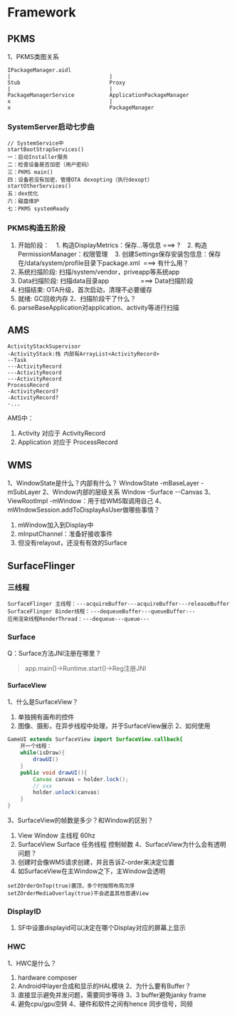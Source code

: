 
# Framework
## PKMS
1、PKMS类图关系
```
IPackageManager.aidl
|                               |
Stub                            Proxy
|                               |
PackageManagerService           ApplicationPackageManager
x                               | 
x                               PackageManager
```
### SystemServer启动七步曲
```
// SystemService中
startBootStrapServices()
一：启动Installer服务
二：检查设备是否加密（用户密码）
三：PKMS main()
四：设备若没有加密，管理OTA dexopting（执行dexopt）
startOtherServices()
五：dex优化
六：磁盘维护
七：PKMS systemReady
```
### PKMS构造五阶段
1. 开始阶段：
   1. 构造DisplayMetrics：保存...等信息 ===> ?
   2. 构造PermissionManager：权限管理
   3. 创建Settings保存安装包信息：保存在/data/system/profile目录下package.xml  ===> 有什么用？
2. 系统扫描阶段: 扫描/system/vendor，priveapp等系统app
3. Data扫描阶段: 扫描data目录app                  ===> Data扫描阶段
4. 扫描结束: OTA升级，首次启动，清理不必要缓存
5. 就绪: GC回收内存
2、扫描阶段干了什么？
1. parseBaseApplication对application、activity等进行扫描
## AMS
```
ActivityStackSupervisor
-ActivityStack:栈 内部有ArrayList<ActivityRecord>
--Task
---ActivityRecord
---ActivityRecord
---ActivityRecord
ProcessRecord
-ActivityRecord?
-ActivityRecord?
-...
```
AMS中：
1. Activity 对应于 ActivityRecord
2. Application 对应于 ProcessRecord
## WMS
1、WindowState是什么？内部有什么？
WindowState
-mBaseLayer
-mSubLayer
2、Window内部的层级关系
Window
-Surface
--Canvas
3、ViewRootImpl
-mWindow：用于给WMS取调用自己
4、mWIndowSession.addToDisplayAsUser做哪些事情？
1. mWindow加入到Display中
2. mInputChannel：准备好接收事件
3. 但没有relayout，还没有有效的Surface

## SurfaceFlinger
### 三线程
```
SurfaceFlinger 主线程：---acquireBuffer---acquireBuffer---releaseBuffer
SurfaceFlinger Binder线程：---dequeueBuffer---queueBuffer---
应用渲染线程RenderThread：---dequeue---queue---
```
### Surface
Q：Surface方法JNI注册在哪里？
> app.main()->Runtime.start()->Reg注册JNI
#### SurfaceView
1、什么是SurfaceView？
1. 单独拥有画布的控件
2. 图像、摄影，在异步线程中处理，并于SurfaceView展示
2、如何使用
```java
GameUI extends SurfaceView import SurfaceView.callback{
    开一个线程：
    while(isDraw){
        drawUI()
    }
    public void drawUI(){
        Canvas canvas = holder.lock();
        // xxx
        holder.unlock(canvas)
    }
}
```
3、SurfaceView的帧数是多少？和Window的区别？
1. View Window 主线程 60hz
2. SurfaceView Surface 任务线程 控制帧数
4、SurfaceView为什么会有透明问题？
1. 创建时会像WMS请求创建，并且告诉Z-order来决定位置
2. 如SurfaceView在主Window之下，主Window会透明
```
setZOrderOnTop(true)置顶，多个时按照布局次序
setZOrderMediaOverlay(true)不会遮盖其他普通View
```
### DisplayID
1. SF中设置displayid可以决定在哪个Display对应的屏幕上显示
### HWC
1、HWC是什么？
1. hardware composer
2. Android中layer合成和显示的HAL模块
2、为什么要有Buffer？
1. 直接显示避免并发问题，需要同步等待
3、3 buffer避免janky frame
1. 避免cpu/gpu空转
4、硬件和软件之间有hence 同步信号，同频
